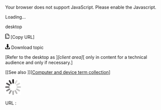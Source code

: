 Your browser does not support JavaScript. Please enable the Javascript.

Loading...

desktop

![Copy URL](desktop_files/Copy.png) [Copy URL]

![Download](desktop_files/Download.png)
Download topic

[Refer to the desktop as ]*[client area]*[ only in content for a technical audience and only if necessary.]

[[See also ][](https://worldready.cloudapp.net/Styleguide/Read?id=2700&topicid=26597)][[Computer and device term collection](https://worldready.cloudapp.net/Styleguide/Read?id=2700&topicid=26597)]

![In progress](desktop_files/activity-large.gif)

URL :


